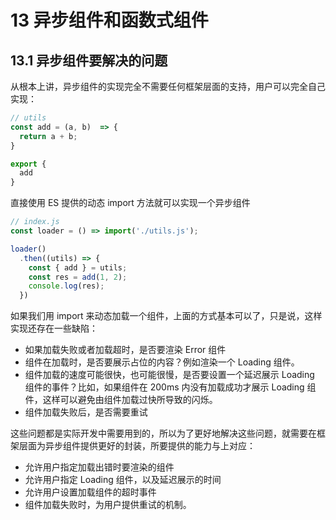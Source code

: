# 13 异步组件和函数式组件

## 13.1 异步组件要解决的问题

从根本上讲，异步组件的实现完全不需要任何框架层面的支持，用户可以完全自己实现：

```js
// utils
const add = (a, b)  => {
  return a + b;
}

export {
  add
}
```

直接使用 ES 提供的动态 import 方法就可以实现一个异步组件

```js
// index.js
const loader = () => import('./utils.js');

loader()
  .then((utils) => {
    const { add } = utils;
    const res = add(1, 2);
    console.log(res);
  })
```

如果我们用 import 来动态加载一个组件，上面的方式基本可以了，只是说，这样实现还存在一些缺陷：
- 如果加载失败或者加载超时，是否要渲染 Error 组件
- 组件在加载时，是否要展示占位的内容？例如渲染一个 Loading 组件。
- 组件加载的速度可能很快，也可能很慢，是否要设置一个延迟展示 Loading 组件的事件？比如，如果组件在 200ms 内没有加载成功才展示 Loading 组件，这样可以避免由组件加载过快所导致的闪烁。
- 组件加载失败后，是否需要重试

这些问题都是实际开发中需要用到的，所以为了更好地解决这些问题，就需要在框架层面为异步组件提供更好的封装，所要提供的能力与上对应：
- 允许用户指定加载出错时要渲染的组件
- 允许用户指定 Loading 组件，以及延迟展示的时间
- 允许用户设置加载组件的超时事件
- 组件加载失败时，为用户提供重试的机制。